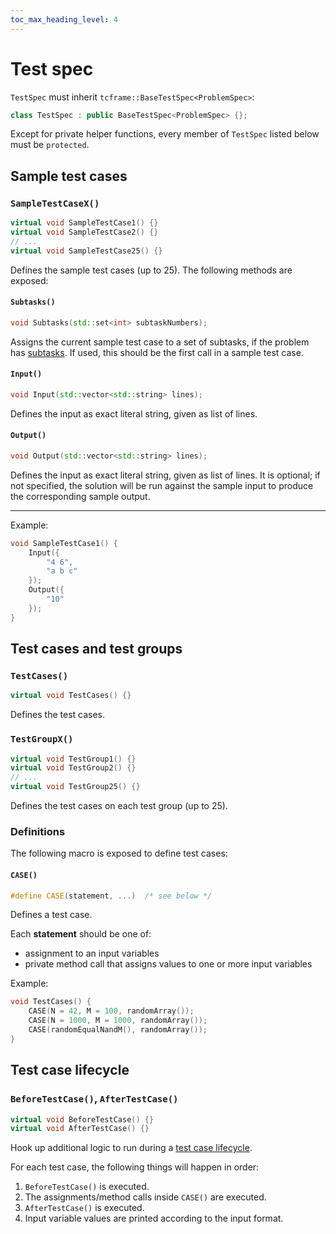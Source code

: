 ```yaml
---
toc_max_heading_level: 4
---
```


# Test spec

`TestSpec` must inherit `tcframe::BaseTestSpec<ProblemSpec>`:

```cpp
class TestSpec : public BaseTestSpec<ProblemSpec> {};
```

Except for private helper functions, every member of `TestSpec` listed below must be `protected`.

## Sample test cases

### `SampleTestCaseX()`

```cpp
virtual void SampleTestCase1() {}
virtual void SampleTestCase2() {}
// ...
virtual void SampleTestCase25() {}
```

Defines the sample test cases (up to 25). The following methods are exposed:

#### `Subtasks()`
```cpp
void Subtasks(std::set<int> subtaskNumbers);
```

Assigns the current sample test case to a set of subtasks, if the problem has [subtasks](../topic-guides/subtasks). If used, this should be the first call in a sample test case.

#### `Input()`

```cpp
void Input(std::vector<std::string> lines);
```

Defines the input as exact literal string, given as list of lines.

#### `Output()`

```cpp
void Output(std::vector<std::string> lines);
```

Defines the input as exact literal string, given as list of lines. It is optional; if not specified, the solution will be run against the sample input to produce the corresponding sample output.

---

Example:

```cpp
void SampleTestCase1() {
    Input({
        "4 6",
        "a b c"
    });
    Output({
        "10"
    });
}
```

## Test cases and test groups

### `TestCases()`

```cpp
virtual void TestCases() {}
```

Defines the test cases.

### `TestGroupX()`
```cpp
virtual void TestGroup1() {}
virtual void TestGroup2() {}
// ...
virtual void TestGroup25() {}
```

Defines the test cases on each test group (up to 25).

### Definitions

The following macro is exposed to define test cases:

#### `CASE()`

```cpp
#define CASE(statement, ...)  /* see below */
```

Defines a test case.

Each **statement** should be one of:

- assignment to an input variables
- private method call that assigns values to one or more input variables

Example:

```cpp
void TestCases() {
    CASE(N = 42, M = 100, randomArray());
    CASE(N = 1000, M = 1000, randomArray());
    CASE(randomEqualNandM(), randomArray());
}
```

## Test case lifecycle

### `BeforeTestCase()`, `AfterTestCase()`

```cpp
virtual void BeforeTestCase() {}
virtual void AfterTestCase() {}
```

Hook up additional logic to run during a [test case lifecycle](../topic-guides/test-cases#test-case-lifecycle).

For each test case, the following things will happen in order:

1. `BeforeTestCase()` is executed.
1. The assignments/method calls inside `CASE()` are executed.
1. `AfterTestCase()` is executed.
1. Input variable values are printed according to the input format.
